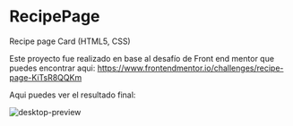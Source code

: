 # RecipePage
Recipe page Card (HTML5, CSS)

Este proyecto fue realizado en base al desafío de Front end mentor que puedes encontrar aqui:
https://www.frontendmentor.io/challenges/recipe-page-KiTsR8QQKm

Aqui puedes ver el resultado final:

![desktop-preview](https://github.com/VickyAzola/RecipePage/assets/116470398/cf2b333c-78f7-4ce9-a192-7e6f7f610eb0)
